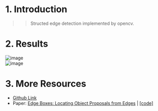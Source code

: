 # 1. Introduction
>>Structed edge detection implemented by opencv.

# 2. Results
![image](https://github.com/lh9171338/Structured-Edge-Detection/tree/master/StructuredEdgeDetection/src.jpg)  
![image](https://github.com/lh9171338/Structured-Edge-Detection/tree/master/StructuredEdgeDetection/dst.jpg)

# 3. More Resources
- [Github Link](https://github.com/lh9171338/Outline)
- Paper: [Edge Boxes: Locating Object Proposals from Edges](https://arxiv.org/pdf/1406.5549.pdf)  |  [[code]](https://github.com/pdollar/edges)

